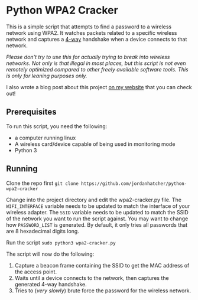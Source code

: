 # Python WPA2 Cracker

This is a simple script that attempts to find a password to a wireless network
using WPA2. It watches packets related to a specific wireless network and
captures a [4-way](https://en.wikipedia.org/wiki/IEEE_802.11i-2004) handshake
when a device connects to that network.

_Please don't try to use this for actually trying to break into wireless
networks. Not only is that illegal in most places, but this script is not
even remotely optimized compared to other freely available software tools.
This is only for leaning purposes only._

I also wrote a blog post about this project [on my website]() that you can
check out!

## Prerequisites
To run this script, you need the following:

- a computer running linux
- A wireless card/device capable of being used in monitoring mode
- Python 3

## Running
Clone the repo first `git clone https://github.com/jordanhatcher/python-wpa2-cracker`

Change into the project directory and edit the wpa2-cracker.py file.
The `WIFI_INTERFACE` variable needs to be updated to match the interface of
your wireless adapter.
The `SSID` variable needs to be updated to match the SSID of the network you
want to run the script against.
You may want to change how `PASSWORD_LIST` is generated. By default, it only
tries all passwords that are 8 hexadecimal digits long.

Run the script `sudo python3 wpa2-cracker.py`

The script will now do the following:
1. Capture a beacon frame containing the SSID to get the MAC address of the
access point.
2. Waits until a device connects to the network, then captures the generated
4-way handshake.
3. Tries to (*very slowly*) brute force the password for the wireless network.
